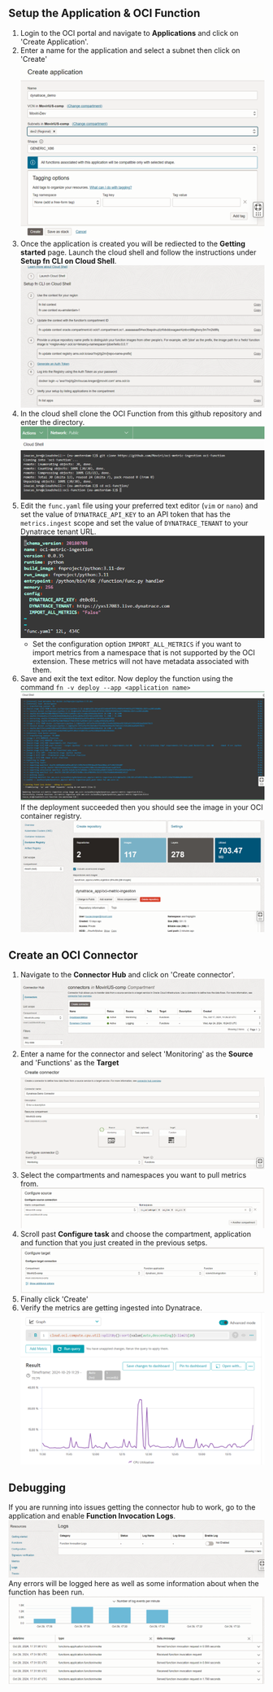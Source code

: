 
## Setup the Application & OCI Function
1. Login to the OCI portal and navigate to **Applications** and click on 'Create Application'. 
2. Enter a name for the application and select a subnet then click on 'Create'
![alt text](images/image.png)
3. Once the application is created you will be rediected to the **Getting started** page. Launch the cloud shell and follow the instructions under **Setup fn CLI on Cloud Shell**.
![alt text](images/image-1.png)
4. In the cloud shell clone the OCI Function from this github repository and enter the directory.
![alt text](images/image-2.png)
5. Edit the `func.yaml` file using your preferred text editor (`vim` or `nano`) and set the value of  `DYNATRACE_API_KEY` to an API token that has the `metrics.ingest` scope and set the value of `DYNATRACE_TENANT` to your Dynatrace tenant URL. 
![alt text](images/image-10.png)
    - Set the configuration option `IMPORT_ALL_METRICS` if you want to import metrics from a namespace that is not supported by the OCI extension. These metrics will not have metadata associated with them.
6. Save and exit the text editor. Now deploy the function using the command `fn -v deploy --app <application name>`
![alt text](images/image-3.png)
If the deployment succeeded then you should see the image in your OCI container registry.
![alt text](images/image-4.png)

## Create an OCI Connector
1. Navigate to the **Connector Hub** and click on 'Create connector'.
![alt text](images/image-5.png)
2. Enter a name for the connector and select 'Monitoring' as the **Source** and 'Functions' as the **Target**
![alt text](images/image-6.png)
3. Select the compartments and namespaces you want to pull metrics from.
![alt text](images/image-7.png)
4. Scroll past **Configure task** and choose the compartment, application and function that you just created in the previous setps.
![alt text](images/image-8.png)
5. Finally click 'Create'
6. Verify the metrics are getting ingested into Dynatrace.
![alt text](images/image-9.png)

## Debugging 
If you are running into issues getting the connector hub to work, go to the application and enable **Function Invocation Logs**.
![alt text](images/image-12.png)
Any errors will be logged here as well as some information about when the function has been run.
![alt text](images/image-11.png)